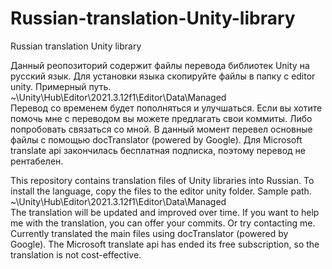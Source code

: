 # Russian-translation-Unity-library
Russian translation Unity library

Данный реопозиторий содержит файлы перевода библиотек Unity на русский язык.
Для установки языка скопируйте файлы в папку с editor unity. Примерный путь. ~\Unity\Hub\Editor\2021.3.12f1\Editor\Data\Managed\
Перевод со временем будет пополняться и улучшаться. Если вы хотите помочь мне с переводом вы можете предлагать свои коммиты. Либо попробовать связаться со мной.
В данный момент перевел основные файлы с помощью docTranslator (powered by Google).
Для Microsoft translate api закончилась бесплатная подписка, поэтому перевод не рентабелен.

This repository contains translation files of Unity libraries into Russian.
To install the language, copy the files to the editor unity folder. Sample path. ~\Unity\Hub\Editor\2021.3.12f1\Editor\Data\Managed\
The translation will be updated and improved over time. If you want to help me with the translation, you can offer your commits. Or try contacting me.
Currently translated the main files using docTranslator (powered by Google).
The Microsoft translate api has ended its free subscription, so the translation is not cost-effective.
